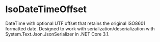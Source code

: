 # IsoDateTimeOffset
DateTime with optional UTF offset that retains the original ISO8601 formatted date. Designed to work with serialization/deserialization with System.Text.Json.JsonSerializer in .NET Core 3.1. 

